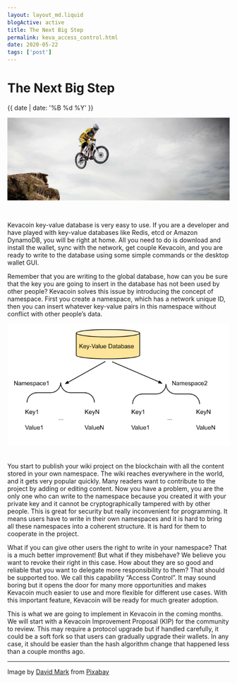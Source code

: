 ```yaml
---
layout: layout_md.liquid
blogActive: active
title: The Next Big Step
permalink: keva_access_control.html
date: 2020-05-22
tags: ['post']
---
```


<h1 class="kva-blog-title">The Next Big Step</h1>

<p class="kva-blog-list-date">{{ date | date: '%B %d %Y' }}</p>

<img src="images/utah-95032_1920.jpg" class="img-fluid" alt="Bike Jump" style="margin-bottom: 30px"/>

Kevacoin key-value database is very easy to use. If you are a developer and have played with key-value databases like Redis, etcd or Amazon DynamoDB, you will be right at home. All you need to do is download and install the wallet, sync with the network, get couple Kevacoin, and you are ready to write to the database using some simple commands or the desktop wallet GUI.

Remember that you are writing to the global database, how can you be sure that the key you are going to insert in the database has not been used by other people? Kevacoin solves this issue by introducing the concept of namespace. First you create a namespace, which has a network unique ID, then you can insert whatever key-value pairs in this namespace without conflict with other people’s data.

<img src="images/namespaces.png" class="img-fluid" alt="namespace" style="margin-bottom: 20px"/>

You start to publish your wiki project on the blockchain with all the content stored in your own namespace. The wiki reaches everywhere in the world, and it gets very popular quickly. Many readers want to contribute to the project by adding or editing content. Now you have a problem, you are the only one who can write to the namespace because you created it with your private key and it cannot be cryptographically tampered with by other people. This is great for security but really inconvenient for programming. It means users have to write in their own namespaces and it is hard to bring all these namespaces into a coherent structure. It is hard for them to cooperate in the project.

What if you can give other users the right to write in your namespace? That is a much better improvement! But what if they misbehave? We believe you want to revoke their right in this case.  How about they are so good and reliable that you want to delegate more responsibility to them? That should be supported too. We call this capability “Access Control”. It may sound boring but it opens the door for many more opportunities and makes Kevacoin much easier to use and more flexible for different use cases. With this important feature, Kevacoin will be ready for much greater adoption.

This is what we are going to implement in Kevacoin in the coming months. We will start with a Kevacoin Improvement Proposal (KIP) for the community to review. This may require a protocol upgrade but if handled carefully, it could be a soft fork so that users can gradually upgrade their wallets. In any case, it should be easier than the hash algorithm change that happened less than a couple months ago.

---
<p class="kva-license-attr">
Image by <a href="https://pixabay.com/users/12019-12019/?utm_source=link-attribution&amp;utm_medium=referral&amp;utm_campaign=image&amp;utm_content=95032">David Mark</a> from <a href="https://pixabay.com/?utm_source=link-attribution&amp;utm_medium=referral&amp;utm_campaign=image&amp;utm_content=95032">Pixabay</a>
</p>
